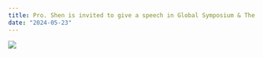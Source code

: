 ```yaml
---
title: Pro. Shen is invited to give a speech in Global Symposium & The second China rare diseases research and translational medicine annul conference.
date: "2024-05-23"
---
```


![](/images/photo/photo240523.jpg)
